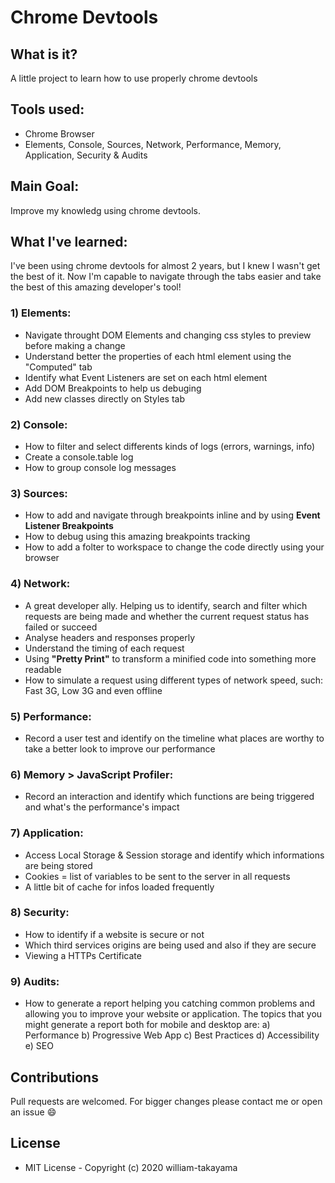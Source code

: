# Chrome Devtools

## What is it? 
  A little project to learn how to use properly chrome devtools

## Tools used: 
  - Chrome Browser
  - Elements, Console, Sources, Network, Performance, Memory, Application, Security & Audits

## Main Goal:
  Improve my knowledg using chrome devtools.

## What I've learned: 
  I've been using chrome devtools for almost 2 years, but I knew I wasn't get the best of it. Now I'm capable to navigate through the tabs easier and take the best of this amazing developer's tool!

### 1) Elements:
  - Navigate throught DOM Elements and changing css styles to preview before making a change
  - Understand better the properties of each html element using the "Computed" tab
  - Identify what Event Listeners are set on each html element
  - Add DOM Breakpoints to help us debuging
  - Add new classes directly on Styles tab
### 2) Console:
  - How to filter and select differents kinds of logs (errors, warnings, info)
  - Create a console.table log
  - How to group console log messages 
### 3) Sources:
  - How to add and navigate through breakpoints inline and by using **Event Listener Breakpoints**
  - How to debug using this amazing breakpoints tracking 
  - How to add a folter to workspace to change the code directly using your browser
### 4) Network:
  - A great developer ally. Helping us to identify, search and filter which requests are being made and whether the current request status has failed or succeed
  - Analyse headers and responses properly
  - Understand the timing of each request
  - Using **"Pretty Print"** to transform a minified code into something more readable
  - How to simulate a request using different types of network speed, such: Fast 3G, Low 3G and even offline
### 5) Performance:
  - Record a user test and identify on the timeline what places are worthy to take a better look to improve our performance
### 6) Memory > JavaScript Profiler:
  - Record an interaction and identify which functions are being triggered and what's the performance's impact   
### 7) Application:
  - Access Local Storage & Session storage and identify which informations are being stored
  - Cookies = list of variables to be sent to the server in all requests
  - A little bit of cache for infos loaded frequently
### 8) Security:
  - How to identify if a website is secure or not
  - Which third services origins are being used and also if they are secure
  - Viewing a HTTPs Certificate
### 9) Audits:
  -   How to generate a report helping you catching common problems and allowing you to improve your website or application. The topics that you might generate a report both for mobile and desktop are:
  a) Performance
  b) Progressive Web App
  c) Best Practices
  d) Accessibility
  e) SEO

## Contributions
Pull requests are welcomed. For bigger changes please contact me or open an issue :smile:

## License
- MIT License - Copyright (c) 2020 william-takayama
